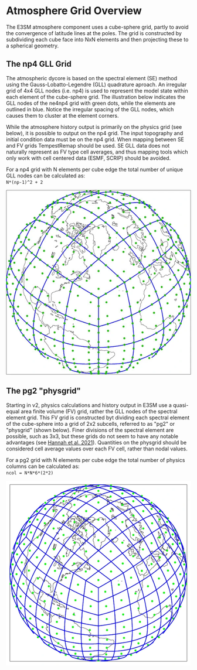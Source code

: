# Atmosphere Grid Overview

The E3SM atmosphere component uses a cube-sphere grid, partly to avoid the convergence of latitude lines at the poles. The grid is constructed by subdividing each cube face into NxN elements and then projecting these to a spherical geometry.

## The np4 GLL Grid

The atmospheric dycore is based on the spectral element (SE) method using the Gauss-Lobatto-Legendre (GLL) quadrature aproach. An irregular grid of 4x4 GLL nodes (i.e. np4) is used to represent the model state within each element of the cube-sphere grid. The illustration below indicates the GLL nodes of the ne4np4 grid with green dots, while the elements are outlined in blue. Notice the irregular spacing of the GLL nodes, which causes them to cluster at the element corners.

While the atmosphere history output is primarily on the physics grid (see below), it is possible to output on the np4 grid. The input topography and initial condition data must be on the np4 grid. When mapping between SE and FV grids TempestRemap should be used. SE GLL data does not naturally represent as FV type cell averages, and thus mapping tools which only work with cell centered data (ESMF, SCRIP) should be avoided.  

For a np4 grid with N elements per cube edge the total number of unique GLL nodes can be calculated as:  
`N*(np-1)^2 + 2`

![ne4np4 grid illustration](grid_illustration_ne4np4.png)

## The pg2 "physgrid"

Starting in v2, physics calculations and history output in E3SM use a quasi-equal area finite volume (FV) grid, rather the GLL nodes of the spectral element grid. This FV grid is constructed byt dividing each spectral element of the cube-sphere into a grid of 2x2 subcells, referred to as "pg2" or "physgrid" (shown below). Finer divisions of the spectral element are possible, such as 3x3, but these grids do not seem to have any notable advantages (see [Hannah et al. 2021](https://agupubs.onlinelibrary.wiley.com/doi/full/10.1029/2020MS002419)). Quantities on the physgrid should be considered cell average values over each FV cell, rather than nodal values.

For a pg2 grid with N elements per cube edge the total number of physics columns can be calculated as:  
`ncol = N*N*6*(2*2)`

![ne4pg2 grid illustration](grid_illustration_ne4pg2.png)
